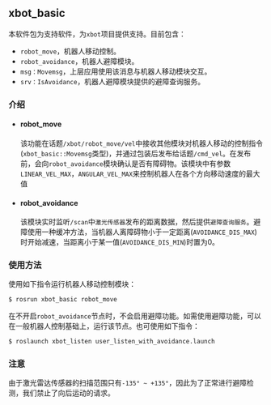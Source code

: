 ## xbot_basic

本软件包为支持软件，为`xbot`项目提供支持。目前包含：

- `robot_move`，机器人移动控制。
- `robot_avoidance`，机器人避障模块。
- `msg：Movemsg`，上层应用使用该消息与机器人移动模块交互。
- `srv：IsAvoidance`，机器人避障模块提供的避障查询服务。

### 介绍

- #### robot_move

  该功能在话题`/xbot/robot_move/vel`中接收其他模块对机器人移动的控制指令(`xbot_basic::Movemsg`类型)，并通过包装后发布给话题`/cmd_vel`。在发布前，会向`robot_avoidance`模块确认是否有障碍物。该模块中有参数`LINEAR_VEL_MAX`，`ANGULAR_VEL_MAX`来控制机器人在各个方向移动速度的最大值

- #### robot_avoidance

  该模块实时监听`/scan`中`激光传感器`发布的距离数据，然后提供`避障查询服务`。避障使用一种缓冲方法，当机器人离障碍物小于一定距离(`AVOIDANCE_DIS_MAX`)时开始减速，当距离小于某一值(`AVOIDANCE_DIS_MIN`)时置为0。

### 使用方法

使用如下指令运行机器人移动控制模块：

```sh
$ rosrun xbot_basic robot_move
```

在不开启`robot_avoidance`节点时，不会启用避障功能。如需使用避障功能，可以在一般机器人控制基础上，运行该节点。也可使用如下指令：

```sh
$ roslaunch xbot_listen user_listen_with_avoidance.launch
```

### 注意

由于激光雷达传感器的扫描范围只有`-135° ~ +135°`，因此为了正常进行避障检测，我们禁止了向后运动的请求。